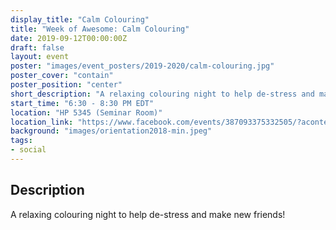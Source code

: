 ```yaml
---
display_title: "Calm Colouring"
title: "Week of Awesome: Calm Colouring"
date: 2019-09-12T00:00:00Z
draft: false
layout: event
poster: "images/event_posters/2019-2020/calm-colouring.jpg"
poster_cover: "contain"
poster_position: "center"
short_description: "A relaxing colouring night to help de-stress and make new friends!"
start_time: "6:30 - 8:30 PM EDT"
location: "HP 5345 (Seminar Room)"
location_link: "https://www.facebook.com/events/387093375332505/?acontext=%7B%22event_action_history%22%3A[%7B%22surface%22%3A%22page%22%7D]%7D"
background: "images/orientation2018-min.jpeg"
tags:
- social
---
```


## Description

A relaxing colouring night to help de-stress and make new friends!